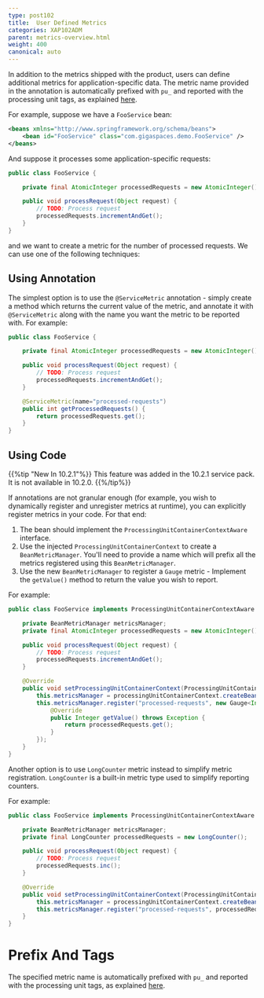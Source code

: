 ```yaml
---
type: post102
title:  User Defined Metrics
categories: XAP102ADM
parent: metrics-overview.html
weight: 400
canonical: auto
---
```


In addition to the metrics shipped with the product, users can define additional metrics for application-specific data. 
The metric name provided in the annotation is automatically prefixed with `pu_` and reported with the processing unit tags, as explained [here](./metrics-bundled.html#processing-unit).

For example, suppose we have a `FooService` bean:

```xml
<beans xmlns="http://www.springframework.org/schema/beans">                                          
	<bean id="FooService" class="com.gigaspaces.demo.FooService" />
</beans>
```

And suppose it processes some application-specific requests: 

```java
public class FooService {

    private final AtomicInteger processedRequests = new AtomicInteger();

    public void processRequest(Object request) {
        // TODO: Process request
        processedRequests.incrementAndGet();
    }
}
```

and we want to create a metric for the number of processed requests. We can use one of the following techniques:

## Using Annotation

The simplest option is to use the `@ServiceMetric` annotation - simply create a method which returns the current value of the metric, and annotate it with `@ServiceMetric` along with the name you want the metric to be reported with. For example:

```java
public class FooService {

    private final AtomicInteger processedRequests = new AtomicInteger();

    public void processRequest(Object request) {
        // TODO: Process request
        processedRequests.incrementAndGet();
    }

    @ServiceMetric(name="processed-requests")
    public int getProcessedRequests() {
        return processedRequests.get();
    }
}
```

## Using Code

{{%tip "New In 10.2.1"%}}
This feature was added in the 10.2.1 service pack. It is not available in 10.2.0.
{{%/tip%}}

If annotations are not granular enough (for example, you wish to dynamically register and unregister metrics at runtime), you can explicitly register metrics in your code. For that end:

1. The bean should implement the `ProcessingUnitContainerContextAware` interface.
2. Use the injected `ProcessingUnitContainerContext` to create a `BeanMetricManager`. You'll need to provide a name which will prefix all the metrics registered using this `BeanMetricManager`.
3. Use the new `BeanMetricManager` to register a `Gauge` metric - Implement the `getValue()` method to return the value you wish to report.

For example:

```java
public class FooService implements ProcessingUnitContainerContextAware {

    private BeanMetricManager metricsManager;
    private final AtomicInteger processedRequests = new AtomicInteger();

    public void processRequest(Object request) {
        // TODO: Process request
        processedRequests.incrementAndGet();
    }

    @Override
    public void setProcessingUnitContainerContext(ProcessingUnitContainerContext processingUnitContainerContext) {
        this.metricsManager = processingUnitContainerContext.createBeanMetricManager("FooService");
        this.metricsManager.register("processed-requests", new Gauge<Integer>() {
            @Override
            public Integer getValue() throws Exception {
                return processedRequests.get();
            }
        });
    }
}
```

Another option is to use `LongCounter` metric instead to simplify metric registration. `LongCounter` is a built-in metric type used to simplify reporting counters.

For example:

```java
public class FooService implements ProcessingUnitContainerContextAware {

    private BeanMetricManager metricsManager;
    private final LongCounter processedRequests = new LongCounter();

    public void processRequest(Object request) {
        // TODO: Process request
        processedRequests.inc();
    }

    @Override
    public void setProcessingUnitContainerContext(ProcessingUnitContainerContext processingUnitContainerContext) {
        this.metricsManager = processingUnitContainerContext.createBeanMetricManager("custom-name");
        this.metricsManager.register("processed-requests", processedRequests);
    }
}
```

# Prefix And Tags

The specified metric name is automatically prefixed with `pu_` and reported with the processing unit tags, as explained [here](./metrics-bundled.html#processing-unit).
